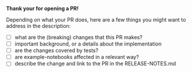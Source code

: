 
**Thank your for opening a PR!**

Depending on what your PR does, here are a few things you might want to address in the description:
+ [ ] what are the (breaking) changes that this PR makes?
+ [ ] important background, or a details about the implementation
+ [ ] are the changes covered by tests? 
+ [ ] are example-notebooks affected in a relevant way?
+ [ ] describe the change and link to the PR in the RELEASE-NOTES.md
